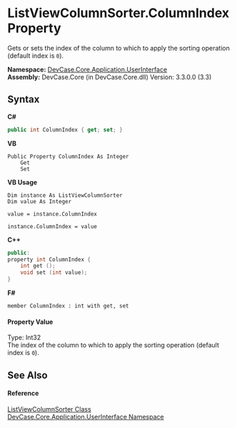 # ListViewColumnSorter.ColumnIndex Property 
 

Gets or sets the index of the column to which to apply the sorting operation (default index is `0`).

**Namespace:**&nbsp;<a href="N_DevCase_Core_Application_UserInterface">DevCase.Core.Application.UserInterface</a><br />**Assembly:**&nbsp;DevCase.Core (in DevCase.Core.dll) Version: 3.3.0.0 (3.3)

## Syntax

**C#**<br />
``` C#
public int ColumnIndex { get; set; }
```

**VB**<br />
``` VB
Public Property ColumnIndex As Integer
	Get
	Set
```

**VB Usage**<br />
``` VB Usage
Dim instance As ListViewColumnSorter
Dim value As Integer

value = instance.ColumnIndex

instance.ColumnIndex = value
```

**C++**<br />
``` C++
public:
property int ColumnIndex {
	int get ();
	void set (int value);
}
```

**F#**<br />
``` F#
member ColumnIndex : int with get, set

```


#### Property Value
Type: Int32<br />The index of the column to which to apply the sorting operation (default index is `0`).

## See Also


#### Reference
<a href="T_DevCase_Core_Application_UserInterface_ListViewColumnSorter">ListViewColumnSorter Class</a><br /><a href="N_DevCase_Core_Application_UserInterface">DevCase.Core.Application.UserInterface Namespace</a><br />